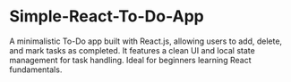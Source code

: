 # Simple-React-To-Do-App
A minimalistic To-Do app built with React.js, allowing users to add, delete, and mark tasks as completed. It features a clean UI and local state management for task handling. Ideal for beginners learning React fundamentals.
